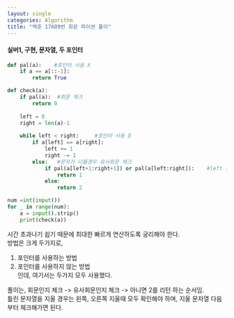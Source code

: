 ```yaml
---
layout: single
categories: Algorithm
title: "백준 17609번 회문 파이썬 풀이"
---
```

#### 실버1, 구현, 문자열, 두 포인터

```py
def pal(a):    #포인터 사용 X
    if a == a[::-1]:
        return True

def check(a):
    if pal(a):  #회문 체크
        return 0
    
    left = 0
    right = len(a)-1
    
    while left < right:     #포인터 사용 O
        if a[left] == a[right]:
            left += 1
            right -= 1
        else:   #문자가 다를경우 유사회문 체크
            if pal(a[left+1:right+1]) or pal(a[left:right]):    #left 문자를 제거할경우와 right 문자를 제거할경우 
                return 1
            else:
                return 2

num =int(input())
for _ in range(num):
    a = input().strip()
    print(check(a))
```
시간 초과나기 쉽기 때문에 최대한 빠르게 연산하도록 궁리해야 한다.<br>
방법은 크게 두가지로,
1. 포인터를 사용하는 방법
2. 포인터를 사용하지 않는 방법 <br>
인데, 여기서는 두가지 모두 사용했다.<br>

풀이는, 회문인지 체크 -> 유사회문인지 체크 -> 아니면 2를 리턴 하는 순서임.<br>
틀린 문자열을 지울 경우는 왼쪽, 오른쪽 지울때 모두 확인해야 하며, 지울 문자열 다음부터 체크해가면 된다.